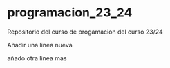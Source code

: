 # programacion_23_24
Repositorio del curso de progamacion del curso 23/24

Añadir una linea nueva

añado otra linea mas